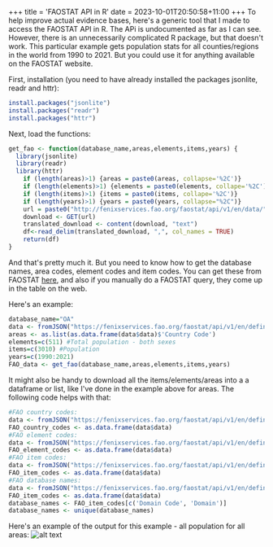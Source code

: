 +++
title = 'FAOSTAT API in R'
date = 2023-10-01T20:50:58+11:00
+++
To help improve actual evidence bases, here's a generic tool that I made to access the FAOSTAT API in R. The APi is undocumented as far as I can see. However, there is an unnecessarily complicated R package, but that doesn't work. This particular example gets population stats for all counties/regions in the world from 1990 to 2021. But you could use it for anything available on the FAOSTAT website.

First, installation (you need to have already installed the packages jsonlite, readr and httr):
```R
install.packages("jsonlite")
install.packages("readr")
install.packages("httr")
```

Next, load the functions:
```R
get_fao <- function(database_name,areas,elements,items,years) {
  library(jsonlite)
  library(readr)
  library(httr)
	if (length(areas)>1) {areas = paste0(areas, collapse='%2C')}
	if (length(elements)>1) {elements = paste0(elements, collape='%2C')}
	if (length(items)>1) {items = paste0(items, collape='%2C')}
	if (length(years)>1) {years = paste0(years, collapse="%2C")}
	url = paste0("http://fenixservices.fao.org/faostat/api/v1/en/data/",database_name,"?area=",areas,"&area_cs=ISO3&element=",elements,"&element_cs=FAO&item=",items,"&item_cs=FAO&year=",years,"&show_codes=true&show_unit=true&show_flags=true&null_values=false&output_type=csv")
	download <- GET(url)
	translated_download <- content(download, "text")
	df<-read_delim(translated_download, ",", col_names = TRUE)
	return(df)
}
```

And that's pretty much it. But you need to know how to get the database names, area codes, element codes and item codes. You can get these from FAOSTAT [here](https://www.fao.org/faostat/en/#definitions), and also if you manually do a FAOSTAT query, they come up in the table on the web.

Here's an example:
```R
database_name="OA"
data <- fromJSON("https://fenixservices.fao.org/faostat/api/v1/en/definitions/types/area?datasource=DB4",flatten=TRUE)
areas <- as.list(as.data.frame(data$data)$'Country Code')
elements=c(511) #Total population - both sexes
items=c(3010) #Population
years=c(1990:2021)
FAO_data <- get_fao(database_name,areas,elements,items,years)
```
It might also be handy to download all the items/elements/areas into a a dataframe or list, like I've done in the example above for areas. The following code helps with that:
```R
#FAO country codes:
data <- fromJSON("https://fenixservices.fao.org/faostat/api/v1/en/definitions/types/area?datasource=DB4",flatten=TRUE)
FAO_country_codes <- as.data.frame(data$data)
#FAO element codes:
data <- fromJSON("https://fenixservices.fao.org/faostat/api/v1/en/definitions/types/element?datasource=DB4")
FAO_element_codes <- as.data.frame(data$data)
#FAO item codes:
data <- fromJSON("https://fenixservices.fao.org/faostat/api/v1/en/definitions/types/item?datasource=DB4")
FAO_item_codes <- as.data.frame(data$data)
#FAO database names:
data <- fromJSON("https://fenixservices.fao.org/faostat/api/v1/en/definitions/types/item?datasource=DB4")
FAO_item_codes <- as.data.frame(data$data)
database_names <- FAO_item_codes[c('Domain Code', 'Domain')]
database_names <- unique(database_names)
```

Here's an example of the output for this example - all population for all areas:
![alt text](/FAOSTAT_screenshot.png)